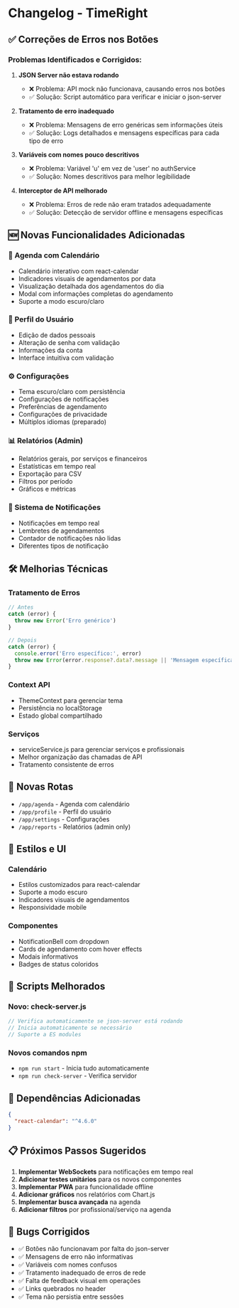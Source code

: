 # Changelog - TimeRight

## ✅ Correções de Erros nos Botões

### Problemas Identificados e Corrigidos:

1. **JSON Server não estava rodando**
   - ❌ Problema: API mock não funcionava, causando erros nos botões
   - ✅ Solução: Script automático para verificar e iniciar o json-server

2. **Tratamento de erro inadequado**
   - ❌ Problema: Mensagens de erro genéricas sem informações úteis
   - ✅ Solução: Logs detalhados e mensagens específicas para cada tipo de erro

3. **Variáveis com nomes pouco descritivos**
   - ❌ Problema: Variável 'u' em vez de 'user' no authService
   - ✅ Solução: Nomes descritivos para melhor legibilidade

4. **Interceptor de API melhorado**
   - ❌ Problema: Erros de rede não eram tratados adequadamente
   - ✅ Solução: Detecção de servidor offline e mensagens específicas

## 🆕 Novas Funcionalidades Adicionadas

### 📅 Agenda com Calendário
- Calendário interativo com react-calendar
- Indicadores visuais de agendamentos por data
- Visualização detalhada dos agendamentos do dia
- Modal com informações completas do agendamento
- Suporte a modo escuro/claro

### 👤 Perfil do Usuário
- Edição de dados pessoais
- Alteração de senha com validação
- Informações da conta
- Interface intuitiva com validação

### ⚙️ Configurações
- Tema escuro/claro com persistência
- Configurações de notificações
- Preferências de agendamento
- Configurações de privacidade
- Múltiplos idiomas (preparado)

### 📊 Relatórios (Admin)
- Relatórios gerais, por serviços e financeiros
- Estatísticas em tempo real
- Exportação para CSV
- Filtros por período
- Gráficos e métricas

### 🔔 Sistema de Notificações
- Notificações em tempo real
- Lembretes de agendamentos
- Contador de notificações não lidas
- Diferentes tipos de notificação

## 🛠️ Melhorias Técnicas

### Tratamento de Erros
```javascript
// Antes
catch (error) {
  throw new Error('Erro genérico')
}

// Depois  
catch (error) {
  console.error('Erro específico:', error)
  throw new Error(error.response?.data?.message || 'Mensagem específica')
}
```

### Context API
- ThemeContext para gerenciar tema
- Persistência no localStorage
- Estado global compartilhado

### Serviços
- serviceService.js para gerenciar serviços e profissionais
- Melhor organização das chamadas de API
- Tratamento consistente de erros

## 📱 Novas Rotas

- `/app/agenda` - Agenda com calendário
- `/app/profile` - Perfil do usuário  
- `/app/settings` - Configurações
- `/app/reports` - Relatórios (admin only)

## 🎨 Estilos e UI

### Calendário
- Estilos customizados para react-calendar
- Suporte a modo escuro
- Indicadores visuais de agendamentos
- Responsividade mobile

### Componentes
- NotificationBell com dropdown
- Cards de agendamento com hover effects
- Modais informativos
- Badges de status coloridos

## 🚀 Scripts Melhorados

### Novo: check-server.js
```javascript
// Verifica automaticamente se json-server está rodando
// Inicia automaticamente se necessário
// Suporte a ES modules
```

### Novos comandos npm
- `npm run start` - Inicia tudo automaticamente
- `npm run check-server` - Verifica servidor

## 🔧 Dependências Adicionadas

```json
{
  "react-calendar": "^4.6.0"
}
```

## 📋 Próximos Passos Sugeridos

1. **Implementar WebSockets** para notificações em tempo real
2. **Adicionar testes unitários** para os novos componentes
3. **Implementar PWA** para funcionalidade offline
4. **Adicionar gráficos** nos relatórios com Chart.js
5. **Implementar busca avançada** na agenda
6. **Adicionar filtros** por profissional/serviço na agenda

## 🐛 Bugs Corrigidos

- ✅ Botões não funcionavam por falta do json-server
- ✅ Mensagens de erro não informativas
- ✅ Variáveis com nomes confusos
- ✅ Tratamento inadequado de erros de rede
- ✅ Falta de feedback visual em operações
- ✅ Links quebrados no header
- ✅ Tema não persistia entre sessões